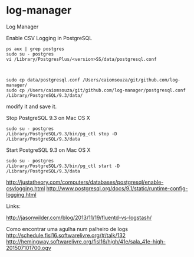 # log-manager
Log Manager

Enable CSV Logging in PostgreSQL

```
ps aux | grep postgres
sudo su - postgres   
vi /Library/PostgresPlus/<version>SS/data/postgresql.conf
  
```  

```

sudo cp data/postgresql.conf /Users/caiomsouza/git/github.com/log-manager/
sudo cp /Users/caiomsouza/git/github.com/log-manager/postgresql.conf /Library/PostgreSQL/9.3/data/

```
  
  
modify it and save it.  

Stop PostgreSQL 9.3 on Mac OS X
```
sudo su - postgres
/Library/PostgreSQL/9.3/bin/pg_ctl stop -D /Library/PostgreSQL/9.3/data

```

Start PostgreSQL 9.3 on Mac OS X
```
sudo su - postgres
/Library/PostgreSQL/9.3/bin/pg_ctl start -D /Library/PostgreSQL/9.3/data

```


http://justatheory.com/computers/databases/postgresql/enable-csvlogging.html
http://www.postgresql.org/docs/9.1/static/runtime-config-logging.html

Links:

http://jasonwilder.com/blog/2013/11/19/fluentd-vs-logstash/


Como encontrar uma agulha num palheiro de logs 
http://schedule.fisl16.softwarelivre.org/#/talk/132
http://hemingway.softwarelivre.org/fisl16/high/41e/sala_41e-high-201507101700.ogv
